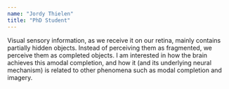 ```yaml
---
name: "Jordy Thielen"
title: "PhD Student"
---
```


Visual sensory information, as we receive it on our retina, mainly contains partially hidden objects. Instead of perceiving them as fragmented, we perceive them as completed objects. I am interested in how the brain achieves this amodal completion, and how it (and its underlying neural mechanism) is related to other phenomena such as modal completion and imagery.
